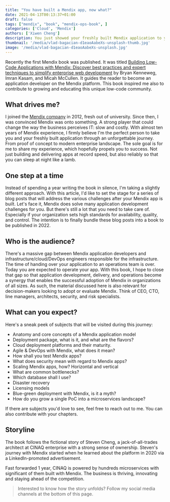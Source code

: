 ```yaml
---
title: "You have built a Mendix app, now what?"
date: 2021-04-13T00:13:37+01:00
draft: false
tags: ["mendix", "book", "mendix-ops-book", ]
categories: ['Cloud', 'Mendix']
authors: ['Xiwen Cheng']
description: You just showed your freshly built Mendix application to your manager. He/She was blown away and asked you to push it to production. However, your application runs locally on your laptop. What do you do?
thumbnail: '/media/vlad-bagacian-d1eaoAabeXs-unsplash-thumb.jpg'
image: '/media/vlad-bagacian-d1eaoAabeXs-unsplash.jpg'
---
```


Recently the first Mendix book was published. It was titled [Building Low-Code Applications with Mendix: Discover best practices and expert techniques to simplify enterprise web development](https://www.amazon.com/gp/product/1800201427/ref=as_li_tl?ie=UTF8&camp=1789&creative=9325&creativeASIN=1800201427&linkCode=as2&tag=cinaq-20&linkId=fc31ca857a88c4c7d04ece24f15daf16) by Bryan Kenneweg, Imran Kasam, and Micah McCullen. It guides the reader to become an application developer on the Mendix platform. This book inspired me also to contribute to growing and educating this unique low-code community.

## What drives me?

I joined the [Mendix company](https://www.mendix.com) in 2012, fresh out of university. Since then, I was convinced Mendix was onto something. A strong player that could change the way the business perceives IT: slow and costly. With almost ten years of Mendix experience, I firmly believe I'm the perfect person to take you and your freshly built application through an unforgettable journey. From proof of concept to modern enterprise landscape. The sole goal is for me to share my experience, which hopefully propels you to success. Not just building and delivering apps at record speed, but also reliably so that you can sleep at night like a lamb.

## One step at a time

Instead of spending a year writing the book in silence, I'm taking a slightly different approach. With this article, I'd like to set the stage for a series of blog posts that will address the various challenges after your Mendix app is built. Let's face it, Mendix does solve many application development challenges for you. But there's still a lot that you need to take care of. Especially if your organization sets high standards for availability, quality, and control. The intention is to finally bundle these blog posts into a book to be published in 2022.

## Who is the audience?

There's a massive gap between Mendix application developers and infrastructure/cloud/DevOps engineers responsible for the infrastructure. The time of handing over your application to an operations team is over. Today you are expected to operate your app. With this book, I hope to close that gap so that application development, delivery, and operations become a synergy that enables the successful adoption of Mendix in organizations of all sizes. As such, the material discussed here is also relevant for decision-makers looking to adopt or evaluate Mendix. Think of CEO, CTO, line managers, architects, security, and risk specialists.

## What can you expect?

Here's a sneak peek of subjects that will be visited during this journey:

- Anatomy and core concepts of a Mendix application model
- Deployment package, what is it, and what are the flavors?
- Cloud deployment platforms and their maturity.
- Agile & DevOps with Mendix, what does it mean?
- How shall you test Mendix apps?
- What does security mean with regard to Mendix apps?
- Scaling Mendix apps, how? Horizontal and vertical
- What are common bottlenecks?
- Which database shall I use?
- Disaster recovery
- Licensing models
- Blue-green deployment with Mendix, is it a myth?
- How do you grow a single PoC into a microservices landscape?

If there are subjects you'd love to see, feel free to reach out to me. You can also contribute with your chapters.

## Storyline

The book follows the fictional story of Steven Cheng, a jack-of-all-trades architect at CINAQ enterprise with a strong sense of ownership. Steven's journey with Mendix started when he learned about the platform in 2020 via a LinkedIn-promoted advertisement.

Fast forwarded 1 year, CINAQ is powered by hundreds microservices with significant of them built with Mendix. The business is thriving, innovating and staying ahead of the competition.

> Interested to know how the story unfolds? Follow my social media channels at the bottom of this page.